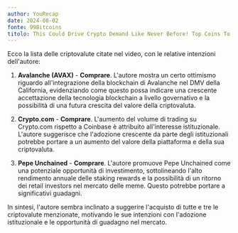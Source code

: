 ```yaml
---
author: YouRecap
date: 2024-08-02
fonte: 99Bitcoins
titolo: This Could Drive Crypto Demand Like Never Before! Top Coins To Check Out!
---
```


Ecco la lista delle criptovalute citate nel video, con le relative intenzioni dell'autore:

1. **Avalanche (AVAX)** - **Comprare**. L'autore mostra un certo ottimismo riguardo all'integrazione della blockchain di Avalanche nel DMV della California, evidenziando come questo possa indicare una crescente accettazione della tecnologia blockchain a livello governativo e la possibilità di una futura crescita del valore della criptovaluta.

2. **Crypto.com** - **Comprare**. L'aumento del volume di trading su Crypto.com rispetto a Coinbase è attribuito all'interesse istituzionale. L'autore suggerisce che l'adozione crescente da parte degli istituzionali potrebbe portare a un aumento del valore della piattaforma e della sua criptovaluta.

3. **Pepe Unchained** - **Comprare**. L'autore promuove Pepe Unchained come una potenziale opportunità di investimento, sottolineando l'alto rendimento annuale delle staking rewards e la possibilità di un ritorno dei retail investors nel mercato delle meme. Questo potrebbe portare a significativi guadagni.

In sintesi, l'autore sembra inclinato a suggerire l'acquisto di tutte e tre le criptovalute menzionate, motivando le sue intenzioni con l'adozione istituzionale e le opportunità di guadagno nel mercato.
